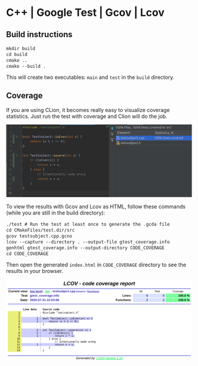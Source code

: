 # C++ | Google Test | Gcov | Lcov

## Build instructions

```shell script
mkdir build
cd build
cmake ..
cmake --build .
```

This will create two executables: `main` and `test` in the `build` directory.

## Coverage

If you are using CLion, it becomes really easy to visualize coverage statistics. Just run the test with coverage and Clion will do the job.

![CLion coverage](res/images/clion.png)

To view the results with Gcov and Lcov as HTML, follow these commands (while you are still in the build directory):

```shell script
./test # Run the test at least once to generate the .gcda file
cd CMakeFiles/test.dir/src
gcov testsubject.cpp.gcno
lcov --capture --directory . --output-file gtest_coverage.info
genhtml gtest_coverage.info --output-directory CODE_COVERAGE
cd CODE_COVERAGE
```

Then open the generated `index.html` in `CODE_COVERAGE` directory to see the results in your browser.

![Lcov coverage](res/images/lcov.png)
